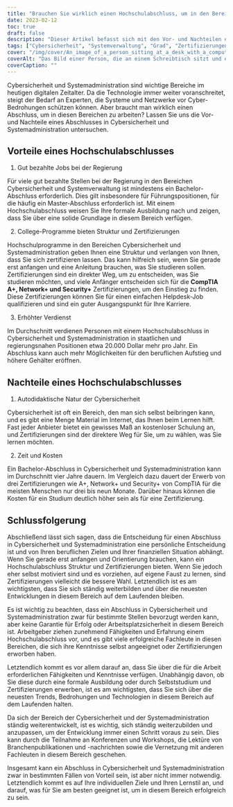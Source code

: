 ```yaml
---
title: "Brauchen Sie wirklich einen Hochschulabschluss, um in den Bereichen Cybersicherheit und Systemadministration tätig zu werden?"
date: 2023-02-12
toc: true
draft: false
description: "Dieser Artikel befasst sich mit den Vor- und Nachteilen eines Abschlusses in den Bereichen Cybersicherheit und Systemadministration, einschließlich Beschäftigungsmöglichkeiten, Zertifizierungen, Zeit- und Kostenüberlegungen."
tags: ["Cybersicherheit", "Systemverwaltung", "Grad", "Zertifizierungen", "berufliches Fortkommen", "Gehaltspotenzial", "Zeit und Kosten", "staatliche Stellen", "autodidaktisch", "Online-Schulung", "CompTIA-Zertifizierungen"]
cover: "/img/cover/An_image_of_a_person_sitting_at_a_desk_with_a_computer.png"
coverAlt: "Das Bild einer Person, die an einem Schreibtisch sitzt und einen Computer vor sich hat, umgeben von Büchern, Online-Ressourcen und Zertifizierungsmaterialien, symbolisiert die verschiedenen Wege zum Erwerb von Wissen und Fachkenntnissen in den Bereichen Cybersicherheit und Systemadministration. "
coverCaption: ""
---
```


Cybersicherheit und Systemadministration sind wichtige Bereiche im heutigen digitalen Zeitalter. Da die Technologie immer weiter voranschreitet, steigt der Bedarf an Experten, die Systeme und Netzwerke vor Cyber-Bedrohungen schützen können. Aber braucht man wirklich einen Abschluss, um in diesen Bereichen zu arbeiten? Lassen Sie uns die Vor- und Nachteile eines Abschlusses in Cybersicherheit und Systemadministration untersuchen.

## Vorteile eines Hochschulabschlusses

1. Gut bezahlte Jobs bei der Regierung

Für viele gut bezahlte Stellen bei der Regierung in den Bereichen Cybersicherheit und Systemverwaltung ist mindestens ein Bachelor-Abschluss erforderlich. Dies gilt insbesondere für Führungspositionen, für die häufig ein Master-Abschluss erforderlich ist. Mit einem Hochschulabschluss weisen Sie Ihre formale Ausbildung nach und zeigen, dass Sie über eine solide Grundlage in diesem Bereich verfügen.

2. College-Programme bieten Struktur und Zertifizierungen

Hochschulprogramme in den Bereichen Cybersicherheit und Systemadministration geben Ihnen eine Struktur und verlangen von Ihnen, dass Sie sich zertifizieren lassen. Das kann hilfreich sein, wenn Sie gerade erst anfangen und eine Anleitung brauchen, was Sie studieren sollen. Zertifizierungen sind ein direkter Weg, um zu entscheiden, was Sie studieren möchten, und viele Anfänger entscheiden sich für die **CompTIA A+, Network+ und Security+** Zertifizierungen, um den Einstieg zu finden. Diese Zertifizierungen können Sie für einen einfachen Helpdesk-Job qualifizieren und sind ein guter Ausgangspunkt für Ihre Karriere.

3. Erhöhter Verdienst

Im Durchschnitt verdienen Personen mit einem Hochschulabschluss in Cybersicherheit und Systemadministration in staatlichen und regierungsnahen Positionen etwa 20.000 Dollar mehr pro Jahr. Ein Abschluss kann auch mehr Möglichkeiten für den beruflichen Aufstieg und höhere Gehälter eröffnen.

## Nachteile eines Hochschulabschlusses

1. Autodidaktische Natur der Cybersicherheit

Cybersicherheit ist oft ein Bereich, den man sich selbst beibringen kann, und es gibt eine Menge Material im Internet, das Ihnen beim Lernen hilft. Fast jeder Anbieter bietet ein gewisses Maß an kostenloser Schulung an, und Zertifizierungen sind der direktere Weg für Sie, um zu wählen, was Sie lernen möchten.

2. Zeit und Kosten

Ein Bachelor-Abschluss in Cybersicherheit und Systemadministration kann im Durchschnitt vier Jahre dauern. Im Vergleich dazu dauert der Erwerb von drei Zertifizierungen wie A+, Network+ und Security+ von CompTIA für die meisten Menschen nur drei bis neun Monate. Darüber hinaus können die Kosten für ein Studium deutlich höher sein als für eine Zertifizierung.

## Schlussfolgerung

Abschließend lässt sich sagen, dass die Entscheidung für einen Abschluss in Cybersicherheit und Systemadministration eine persönliche Entscheidung ist und von Ihren beruflichen Zielen und Ihrer finanziellen Situation abhängt. Wenn Sie gerade erst anfangen und Orientierung brauchen, kann ein Hochschulabschluss Struktur und Zertifizierungen bieten. Wenn Sie jedoch eher selbst motiviert sind und es vorziehen, auf eigene Faust zu lernen, sind Zertifizierungen vielleicht die bessere Wahl. Letztendlich ist es am wichtigsten, dass Sie sich ständig weiterbilden und über die neuesten Entwicklungen in diesem Bereich auf dem Laufenden bleiben.

Es ist wichtig zu beachten, dass ein Abschluss in Cybersicherheit und Systemadministration zwar für bestimmte Stellen bevorzugt werden kann, aber keine Garantie für Erfolg oder Arbeitsplatzsicherheit in diesem Bereich ist. Arbeitgeber ziehen zunehmend Fähigkeiten und Erfahrung einem Hochschulabschluss vor, und es gibt viele erfolgreiche Fachleute in diesen Bereichen, die sich ihre Kenntnisse selbst angeeignet oder Zertifizierungen erworben haben.

Letztendlich kommt es vor allem darauf an, dass Sie über die für die Arbeit erforderlichen Fähigkeiten und Kenntnisse verfügen. Unabhängig davon, ob Sie diese durch eine formale Ausbildung oder durch Selbststudium und Zertifizierungen erwerben, ist es am wichtigsten, dass Sie sich über die neuesten Trends, Bedrohungen und Technologien in diesem Bereich auf dem Laufenden halten.

Da sich der Bereich der Cybersicherheit und der Systemadministration ständig weiterentwickelt, ist es wichtig, sich ständig weiterzubilden und anzupassen, um der Entwicklung immer einen Schritt voraus zu sein. Dies kann durch die Teilnahme an Konferenzen und Workshops, die Lektüre von Branchenpublikationen und -nachrichten sowie die Vernetzung mit anderen Fachleuten in diesem Bereich geschehen.

Insgesamt kann ein Abschluss in Cybersicherheit und Systemadministration zwar in bestimmten Fällen von Vorteil sein, ist aber nicht immer notwendig. Letztendlich kommt es auf Ihre individuellen Ziele und Ihren Lernstil an, und darauf, was für Sie am besten geeignet ist, um in diesem Bereich erfolgreich zu sein.

